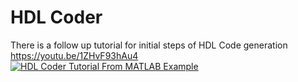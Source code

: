 # HDL Coder

There is a follow up tutorial for initial steps of HDL Code generation
https://youtu.be/1ZHvF93hAu4
[![HDL Coder Tutorial From MATLAB Example](https://img.youtube.com/vi/1ZHvF93hAu4/0.jpg)](https://www.youtube.com/watch?v=1ZHvF93hAu4)
